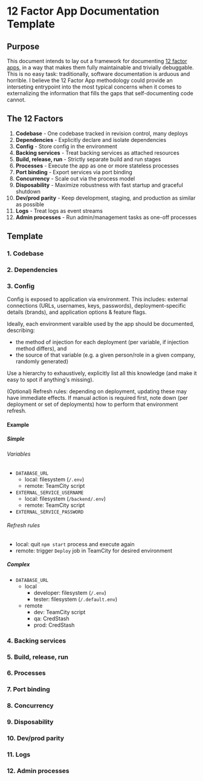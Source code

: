 # 12 Factor App Documentation Template

## Purpose

This document intends to lay out a framework for documenting [12 factor apps](http://12factor.net), in a way that makes them fully maintainable and trivially debuggable. This is no easy task: traditionally, software documentation is arduous and horrible. I believe the 12 Factor App methodology could provide an interseting entrypoint into the most typical concerns when it comes to externalizing the information that fills the gaps that self-documenting code cannot.

## The 12 Factors

1. **Codebase** - One codebase tracked in revision control, many deploys
1. **Dependencies** - Explicitly declare and isolate dependencies
1. **Config** - Store config in the environment
1. **Backing services** - Treat backing services as attached resources
1. **Build, release, run** - Strictly separate build and run stages
1. **Processes** - Execute the app as one or more stateless processes
1. **Port binding** - Export services via port binding
1. **Concurrency** - Scale out via the process model
1. **Disposability** - Maximize robustness with fast startup and graceful shutdown
1. **Dev/prod parity** - Keep development, staging, and production as similar as possible
1. **Logs** - Treat logs as event streams
1. **Admin processes** - Run admin/management tasks as one-off processes

## Template

### 1. Codebase

### 2. Dependencies

### 3. Config

Config is exposed to application via environment. This includes: external connections (URLs, usernames, keys, passwords), deployment-specific details (brands), and application options & feature flags.

Ideally, each environment varaible used by the app should be documented, describing:
* the method of injection for each deployment (per variable, if injection method differs), and
* the source of that variable (e.g. a given person/role in a given company, randomly generated)

Use a hierarchy to exhaustively, explicitly list all this knowledge (and make it easy to spot if anything's missing).

(Optional) Refresh rules: depending on deployment, updating these may have immediate effects. If manual action is required first, note down (per deployment or set of deployments) how to perform that environment refresh.

#### Example

##### Simple

###### Variables

* `DATABASE_URL`
   * local: filesystem (`/.env`)
   * remote: TeamCity script
* `EXTERNAL_SERVICE_USERNAME`
   * local: filesystem (`/backend/.env`)
   * remote: TeamCity script
* `EXTERNAL_SERVICE_PASSWORD`

###### Refresh rules

* local: quit `npm start` process and execute again
* remote: trigger `Deploy` job in TeamCity for desired environment

##### Complex

* `DATABASE_URL`
   * local
      * developer: filesystem (`/.env`)
      * tester: filesystem (`/.default.env`)
   * remote
      * dev: TeamCity script
      * qa: CredStash
      * prod: CredStash

### 4. Backing services

### 5. Build, release, run

### 6. Processes

### 7. Port binding

### 8. Concurrency

### 9. Disposability

### 10. Dev/prod parity

### 11. Logs

### 12. Admin processes
